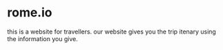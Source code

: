 # rome.io
this is a website for travellers.
our website gives you the trip itenary using the information you give.
